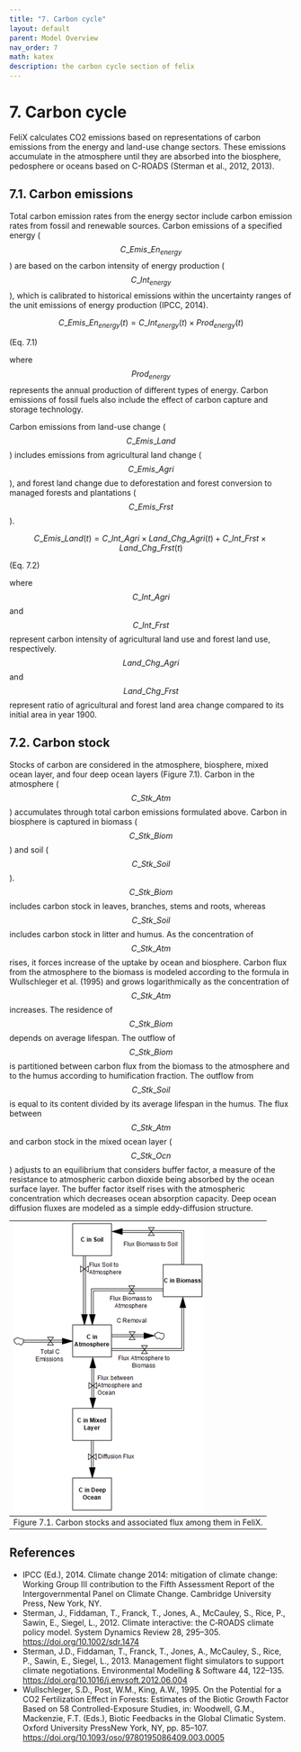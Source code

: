 ```yaml
---
title: "7. Carbon cycle"
layout: default
parent: Model Overview
nav_order: 7
math: katex
description: the carbon cycle section of felix
---
```


# 7. Carbon cycle
FeliX calculates CO2 emissions based on representations of carbon emissions from the energy and land-use change sectors. These emissions accumulate in the atmosphere until they are absorbed into the biosphere, pedosphere or oceans based on C-ROADS (Sterman et al., 2012, 2013).

## 7.1. Carbon emissions
Total carbon emission rates from the energy sector include carbon emission rates from fossil and renewable sources. Carbon emissions of a specified energy ($$C\_Emis\_En_{energy}$$) are based on the carbon intensity of energy production ($$C\_Int_{energy}$$), which is calibrated to historical emissions within the uncertainty ranges of the unit emissions of energy production (IPCC, 2014).

$$
C\_Emis\_En_{energy}(t) = C\_Int_{energy}(t) \times Prod_{energy}(t)
$$

(Eq. 7.1)

where $$Prod_{energy}$$ represents the annual production of different types of energy. Carbon emissions of fossil fuels also include the effect of carbon capture and storage technology.

Carbon emissions from land-use change ($$C\_Emis\_Land$$) includes emissions from agricultural land change ($$C\_Emis\_Agri$$), and forest land change due to deforestation and forest conversion to managed forests and plantations ($$C\_Emis\_Frst$$).

$$
C\_Emis\_Land(t) = 
    C\_Int\_Agri \times Land\_Chg\_Agri(t) +
    C\_Int\_Frst \times Land\_Chg\_Frst(t)
$$

(Eq. 7.2)

where $$C\_Int\_Agri$$ and $$C\_Int\_Frst$$ represent carbon intensity of agricultural land use and forest land use, respectively. $$Land\_Chg\_Agri$$ and $$Land\_Chg\_Frst$$ represent ratio of agricultural and forest land area change compared to its initial area in year 1900.

## 7.2. Carbon stock
Stocks of carbon are considered in the atmosphere, biosphere, mixed ocean layer, and four deep ocean layers (Figure 7.1). Carbon in the atmosphere ($$C\_Stk\_Atm$$) accumulates through total carbon emissions formulated above. Carbon in biosphere is captured in biomass ($$C\_Stk\_Biom$$) and soil ($$C\_Stk\_Soil$$). $$C\_Stk\_Biom$$ includes carbon stock in leaves, branches, stems and roots, whereas $$C\_Stk\_Soil$$ includes carbon stock in litter and humus. As the concentration of $$C\_Stk\_Atm$$ rises, it forces increase of the uptake by ocean and biosphere. Carbon flux from the atmosphere to the biomass is modeled according to the formula in Wullschleger et al. (1995) and grows logarithmically as the concentration of $$C\_Stk\_Atm$$ increases. The residence of $$C\_Stk\_Biom$$ depends on average lifespan. The outflow of $$C\_Stk\_Biom$$ is partitioned between carbon flux from the biomass to the atmosphere and to the humus according to humification fraction. The outflow from $$C\_Stk\_Soil$$ is equal to its content divided by its average lifespan in the humus. The flux between $$C\_Stk\_Atm$$ and carbon stock in the mixed ocean layer ($$C\_Stk\_Ocn$$) adjusts to an equilibrium that considers buffer factor, a measure of the resistance to atmospheric carbon dioxide being absorbed by the ocean surface layer. The buffer factor itself rises with the atmospheric concentration which decreases ocean absorption capacity. Deep ocean diffusion fluxes are modeled as a simple eddy-diffusion structure.

|[![](images/7_carbon_stock.png)](images/7_carbon_stock.png)
|:--|
|Figure 7.1. Carbon stocks and associated flux among them in FeliX.|

## References
- IPCC (Ed.), 2014. Climate change 2014: mitigation of climate change: Working Group III contribution to the Fifth Assessment Report of the Intergovernmental Panel on Climate Change. Cambridge University Press, New York, NY.
- Sterman, J., Fiddaman, T., Franck, T., Jones, A., McCauley, S., Rice, P., Sawin, E., Siegel, L., 2012. Climate interactive: the C‐ROADS climate policy model. System Dynamics Review 28, 295–305. https://doi.org/10.1002/sdr.1474
- Sterman, J.D., Fiddaman, T., Franck, T., Jones, A., McCauley, S., Rice, P., Sawin, E., Siegel, L., 2013. Management flight simulators to support climate negotiations. Environmental Modelling & Software 44, 122–135. https://doi.org/10.1016/j.envsoft.2012.06.004
- Wullschleger, S.D., Post, W.M., King, A.W., 1995. On the Potential for a CO2 Fertilization Effect in Forests: Estimates of the Biotic Growth Factor Based on 58 Controlled-Exposure Studies, in: Woodwell, G.M., Mackenzie, F.T. (Eds.), Biotic Feedbacks in the Global Climatic System. Oxford University PressNew York, NY, pp. 85–107. https://doi.org/10.1093/oso/9780195086409.003.0005
